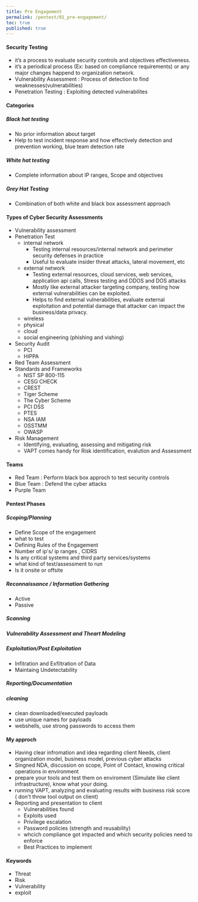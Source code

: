```yaml
---
title: Pre Engagement
permalink: /pentest/01_pre-engagement/
toc: true
published: true
---
```


#### Security Testing
- it’s a process to evaluate security controls and objectives effectiveness.
- it’s a periodical process (Ex: based on compliance requirements) or any major changes happend to organization network.
- Vulnerability Assessment : Process of detection to find weaknesses(vulnerabilities)
- Penetration Testing : Exploiting detected vulnerabilites

#### Categories 
##### Black hat testing
- No prior information about target 
- Help to test incident response and how effectively detection and prevention working, blue team detection rate
##### White hat testing 
- Complete information about IP ranges, Scope and objectives
##### Grey Hat Testing 
- Combination of both white and black box assessment approach 
#### Types of Cyber Security Assessments 
- Vulnerability assessment
- Penetration Test
	- internal network
		- Testing internal resources/internal network and perimeter security defenses in practice 
		- Useful to evaluate insider threat attacks, lateral movement, etc 
	- external network
		- Testing external resources, cloud services, web services, application api calls, Stress testing and DDOS and DOS attacks 
		- Mostly like external attacker targeting company, testing how external vulnerabilities can be exploited.
		- Helps to find external vulnerabilities, evaluate external exploitation and potential damage that attacker can impact the business/data privacy. 
	- wireless
	- physical 
	- cloud
	- social engineering (phishing and vishing)
- Security Audit
	- PCI
	- HIPPA
- Red Team Assessment 
- Standards and Frameworks
	-  NIST SP 800-115
 	-  CESG CHECK
 	-  CREST
	-  Tiger Scheme
 	-  The Cyber Scheme
	-  PCI DSS
 	-  PTES
	-  NSA IAM
	-  OSSTMM
	-  OWASP
- Risk Management
	- Identifying, evaluating, assessing and mitigating risk
	- VAPT comes handy for Risk identification, evalution and Assessment 

#### Teams
- Red Team : Perform black box approch to test security controls
- Blue Team : Defend the cyber attacks 
- Purple Team


#### Pentest Phases
##### Scoping/Planning
- Define Scope of the engagement 
- what to test
- Defining Rules of the Engagement 
- Number of ip's/ ip ranges , CIDRS
- Is any critical systems and third party services/systems
- what kind of test/assessment to run
- Is it onsite or offsite

##### Reconnaissance / Information Gathering
- Active
- Passive
##### Scanning
##### Vulnerability Assessment and Theart Modeling
##### Exploitation/Post Exploitation 
- Infitration and Exfiltration of Data
- Maintaing Undetectability
##### Reporting/Documentation
##### cleaning 
- clean downloaded/executed payloads
- use unique names for payloads
- webshells, use strong passwords to access them

#### My approch 
- Having clear infromation and idea regarding client Needs, client organization model, business model, previous cyber attacks 
- Singned NDA, discussion on scope,  Point of Contact, knowing critical operations in environment
- prepare your tools and test them on enviroment (Simulate like client infrastructure), know what your doing. 
- running VAPT, analyzing and evaluating results with business risk score ( don't throw tool output on client) 
- Reporting and presentation to client
	- Vulnerabilities found
	- Exploits used
	- Privilege escalation 
	- Password policies (strength and reusability)
	- whcich compliance got impacted and which security policies need to enforce
	- Best Practices to implement 
	
#### Keywords
- Threat
- Risk 
- Vulnerability
- exploit 
